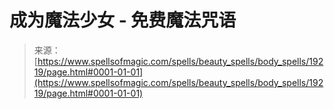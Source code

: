 <!--yml

category: 未分类

date: 2024-06-12 19:01:02

-->

# 成为魔法少女 - 免费魔法咒语

> 来源：[https://www.spellsofmagic.com/spells/beauty_spells/body_spells/19219/page.html#0001-01-01](https://www.spellsofmagic.com/spells/beauty_spells/body_spells/19219/page.html#0001-01-01)
